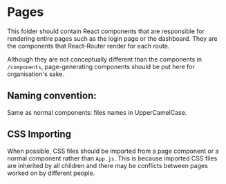# Pages

This folder should contain React components that are responsible for rendering entire pages such as the login page or the dashboard. They are the components that React-Router render for each route.

Although they are not conceptually different than the components in `/components`, page-generating components should be put here for organisation's sake.

## Naming convention:

Same as normal components: files names in UpperCamelCase.

## CSS Importing

When possible, CSS files should be imported from a page component or a normal component rather than `App.js`. This is because imported CSS files are inherited by all children and there may be conflicts between pages worked on by different people.
